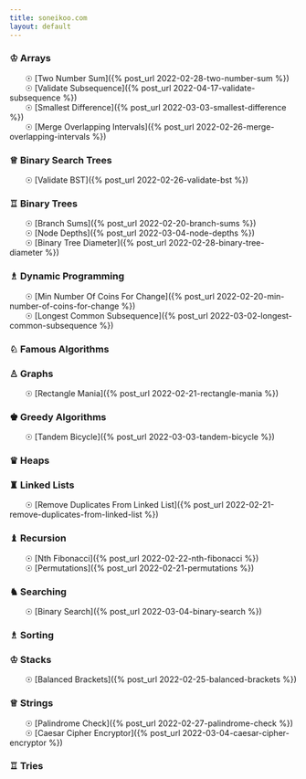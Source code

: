 ```yaml
---
title: soneikoo.com
layout: default
---
```


### &#9812; Arrays
&nbsp;&nbsp;&nbsp;&nbsp;&nbsp;&nbsp; &#9737; [Two Number Sum]({% post_url 2022-02-28-two-number-sum %})<br>
&nbsp;&nbsp;&nbsp;&nbsp;&nbsp;&nbsp; &#9737; [Validate Subsequence]({% post_url 2022-04-17-validate-subsequence %})<br>
&nbsp;&nbsp;&nbsp;&nbsp;&nbsp;&nbsp; &#9737; [Smallest Difference]({% post_url 2022-03-03-smallest-difference %})<br>
&nbsp;&nbsp;&nbsp;&nbsp;&nbsp;&nbsp; &#9737; [Merge Overlapping Intervals]({% post_url 2022-02-26-merge-overlapping-intervals %})
### &#9813; Binary Search Trees
&nbsp;&nbsp;&nbsp;&nbsp;&nbsp;&nbsp; &#9737; [Validate BST]({% post_url 2022-02-26-validate-bst %})
### &#9814;	 Binary Trees 
&nbsp;&nbsp;&nbsp;&nbsp;&nbsp;&nbsp; &#9737; [Branch Sums]({% post_url 2022-02-20-branch-sums %})<br>
&nbsp;&nbsp;&nbsp;&nbsp;&nbsp;&nbsp; &#9737; [Node Depths]({% post_url 2022-03-04-node-depths %})<br>
&nbsp;&nbsp;&nbsp;&nbsp;&nbsp;&nbsp; &#9737; [Binary Tree Diameter]({% post_url 2022-02-28-binary-tree-diameter %})
### &#9815; Dynamic Programming
&nbsp;&nbsp;&nbsp;&nbsp;&nbsp;&nbsp; &#9737; [Min Number Of Coins For Change]({% post_url 2022-02-20-min-number-of-coins-for-change %})<br>
&nbsp;&nbsp;&nbsp;&nbsp;&nbsp;&nbsp; &#9737; [Longest Common Subsequence]({% post_url 2022-03-02-longest-common-subsequence %})
### &#9816;	 Famous Algorithms
### &#9817;	 Graphs
&nbsp;&nbsp;&nbsp;&nbsp;&nbsp;&nbsp; &#9737; [Rectangle Mania]({% post_url 2022-02-21-rectangle-mania %})
### &#9818; Greedy Algorithms
&nbsp;&nbsp;&nbsp;&nbsp;&nbsp;&nbsp; &#9737; [Tandem Bicycle]({% post_url 2022-03-03-tandem-bicycle %})
### &#9819;	 Heaps
### &#9820;	 Linked Lists
&nbsp;&nbsp;&nbsp;&nbsp;&nbsp;&nbsp; &#9737; [Remove Duplicates From Linked List]({% post_url 2022-02-21-remove-duplicates-from-linked-list %})
### &#9821;	 Recursion
&nbsp;&nbsp;&nbsp;&nbsp;&nbsp;&nbsp; &#9737; [Nth Fibonacci]({% post_url 2022-02-22-nth-fibonacci %})<br>
&nbsp;&nbsp;&nbsp;&nbsp;&nbsp;&nbsp; &#9737; [Permutations]({% post_url 2022-02-21-permutations %})
### &#9822; Searching
&nbsp;&nbsp;&nbsp;&nbsp;&nbsp;&nbsp; &#9737; [Binary Search]({% post_url 2022-03-04-binary-search %})
### &#9815;	 Sorting
### &#9812; Stacks
&nbsp;&nbsp;&nbsp;&nbsp;&nbsp;&nbsp; &#9737; [Balanced Brackets]({% post_url 2022-02-25-balanced-brackets %})
### &#9813;	 Strings
&nbsp;&nbsp;&nbsp;&nbsp;&nbsp;&nbsp; &#9737; [Palindrome Check]({% post_url 2022-02-27-palindrome-check %})<br>
&nbsp;&nbsp;&nbsp;&nbsp;&nbsp;&nbsp; &#9737; [Caesar Cipher Encryptor]({% post_url 2022-03-04-caesar-cipher-encryptor %})
### &#9814;	 Tries
